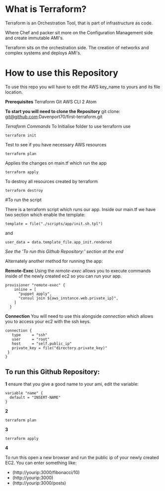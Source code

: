 # What is Terraform?

Terraform is an Orchestration Tool, that is part of infrastructure as code.

Where Chef and packer sit more on the Configuration Management side and create immutable AMI's.

Terraform sits on the orchestration side. The creation of networks and complex systems and deploys AMI's.

# How to use this Repository

To use this repo you will have to edit the AWS key_name to yours and its file location.

**Prerequisites**
Terraform
Git
AWS CLI 2
Atom

**To start you will need to clone the Repository**
git clone: git@github.com:Davenport70/first-terraform.git

*Terraform Commands*
To Initialise folder to use terraform use
```
terraform init
```
Test to see if you have necessary AWS resources
```
terraform plan
```
Applies the changes on main.tf which run the app
```
terraform apply
```
To destroy all resources created by terraform
```
terraform destroy
```
#To run the script

There is a terraform script which runs our app. Inside our main.tf we have two section which enable the template:
```
template = file("./scripts/app/init.sh.tpl")
```
and
```
user_data = data.template_file.app_init.rendered
```

*See the 'To run this Github Repository:' section at the end*

Alternately another method for running the app:

**Remote-Exec**
Using the *remote-exec* allows you to execute commands inside of the newly created ec2 so you can run your app.

```
provisioner "remote-exec" {
    inline = [
      "puppet apply",
      "consul join ${aws_instance.web.private_ip}",
    ]
  }
  ```
**Connection**
  You will need to use this alongside *connection* which allows you to access your ec2 with the ssh keys.

```
connection {
   type     = "ssh"
   user     = "root"
   host     = "self.public_ip"
   private_key = file("directory.private_key)"
 }
}
```
## To run this Github Repository:

**1**
ensure that you give a good name to your ami, edit the variable:
```
variable "name" {
  default = "INSERT-NAME"
}
```
**2**
```
terraform plan
```
**3**
```
terraform apply
```
**4**

To run this open a new browser and run the public ip of your newly created EC2. You can enter something like:

- (http://yourip:3000/fibonacci/10)
- (http://yourip:3000)
- (http://yourip:3000/posts)

